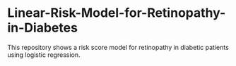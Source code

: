 # Linear-Risk-Model-for-Retinopathy-in-Diabetes
This repository shows a risk score model for retinopathy in diabetic patients using logistic regression.
